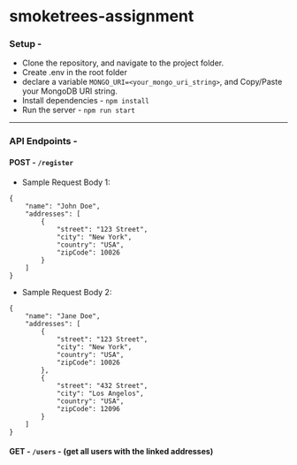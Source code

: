 ﻿# smoketrees-assignment


### Setup -
 - Clone the repository, and navigate to the project folder. 
 - Create .env in the root folder
 - declare a variable `MONGO_URI=<your_mongo_uri_string>`, and Copy/Paste your MongoDB URI string.
 - Install dependencies - `npm install`
 - Run the server - `npm run start`

---

### API Endpoints -
#### POST - `/register`
- Sample Request Body 1:
```
{
    "name": "John Doe",
    "addresses": [
        {
            "street": "123 Street",
            "city": "New York",
            "country": "USA",
            "zipCode": 10026
        }
    ]
}
```
- Sample Request Body 2:
```
{
    "name": "Jane Doe",
    "addresses": [
        {
            "street": "123 Street",
            "city": "New York",
            "country": "USA",
            "zipCode": 10026
        },
        {
            "street": "432 Street",
            "city": "Los Angelos",
            "country": "USA",
            "zipCode": 12096
        }
    ]
}
```

#### GET - `/users` - (get all users with the linked addresses)
